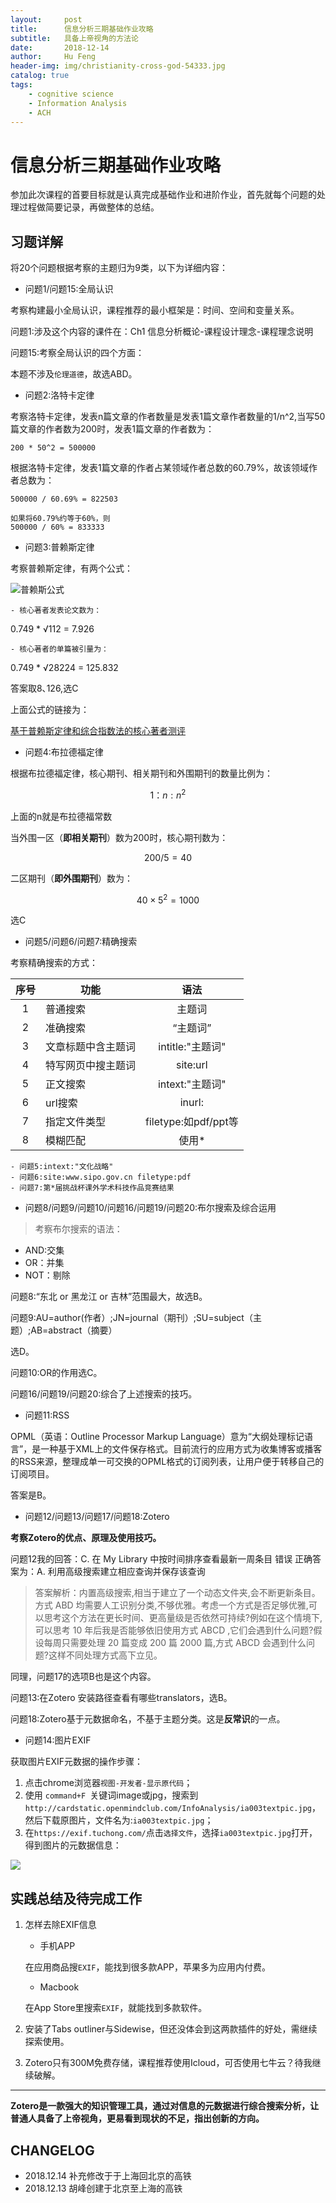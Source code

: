 ```yaml
---
layout:     post
title:      信息分析三期基础作业攻略
subtitle:   具备上帝视角的方法论
date:       2018-12-14
author:     Hu Feng
header-img: img/christianity-cross-god-54333.jpg
catalog: true
tags:
    - cognitive science
    - Information Analysis
    - ACH
---
```


# 信息分析三期基础作业攻略

参加此次课程的首要目标就是认真完成基础作业和进阶作业，首先就每个问题的处理过程做简要记录，再做整体的总结。

## 习题详解

将20个问题根据考察的主题归为9类，以下为详细内容：

- 问题1/问题15:全局认识

考察构建最小全局认识，课程推荐的最小框架是：时间、空间和变量关系。

问题1:涉及这个内容的课件在：Ch1 信息分析概论-课程设计理念-课程理念说明

问题15:考察全局认识的四个方面：

本题不涉及`伦理道德`，故选ABD。

- 问题2:洛特卡定律

考察洛特卡定律，发表n篇文章的作者数量是发表1篇文章作者数量的1/n^2,当写50篇文章的作者数为200时，发表1篇文章的作者数为：
```
200 * 50^2 = 500000
```
根据洛特卡定律，发表1篇文章的作者占某领域作者总数的60.79%，故该领域作者总数为：

```
500000 / 60.69% = 822503

如果将60.79%约等于60%，则
500000 / 60% = 833333
```
- 问题3:普赖斯定律

考察普赖斯定律，有两个公式：

![普赖斯公式](http://www.jinhuaji.net/hufeng/document/photo.hf.com/image%E6%99%AE%E8%B5%96%E6%96%AF%E5%85%AC%E5%BC%8F.png)

    - 核心著者发表论文数为：

0.749 * &radic;112 = 7.926 

    - 核心著者的单篇被引量为：

0.749 * &radic;28224 = 125.832 

答案取8､126,选C

上面公式的链接为：

[基于普赖斯定律和综合指数法的核心著者测评](http://www.cjstp.cn/cjstp/ch/reader/create_pdf.aspx?file_no=20161214&year_id=2016&quarter_id=12&falg=1)

- 问题4:布拉德福定律

根据布拉德福定律，核心期刊、相关期刊和外围期刊的数量比例为：

$$ 1 ：n : n ^ 2 $$

上面的n就是布拉德福常数

当外围一区（**即相关期刊**）数为200时，核心期刊数为：

$$ 200 / 5 = 40 $$

二区期刊（**即外围期刊**）数为：

$$ 40\times 5^2 = 1000 $$

选C

- 问题5/问题6/问题7:精确搜索

考察精确搜索的方式：

|序号|功能|语法|
|:----:|------------|:-------------------:|
|1|普通搜索|主题词
|2|准确搜索|“主题词”
|3|文章标题中含主题词|intitle:"主题词"
|4|特写网页中搜主题词|site:url
|5|正文搜索|intext:"主题词" 
|6|url搜索|inurl:
|7|指定文件类型|filetype:如pdf/ppt等
|8|模糊匹配|使用*

    - 问题5:intext:"文化战略"
    - 问题6:site:www.sipo.gov.cn filetype:pdf
    - 问题7:第*届挑战杯课外学术科技作品竞赛结果

- 问题8/问题9/问题10/问题16/问题19/问题20:布尔搜索及综合运用

> 考察布尔搜索的语法：
- AND:交集
- OR：并集
- NOT：剔除

问题8:“东北 or 黑龙江 or 吉林”范围最大，故选B。

问题9:AU=author(作者）;JN=journal（期刊）;SU=subject（主题）;AB=abstract（摘要）

选D。

问题10:OR的作用选C。

问题16/问题19/问题20:综合了上述搜索的技巧。

- 问题11:RSS

OPML（英语：Outline Processor Markup Language）意为“大纲处理标记语言”，是一种基于XML上的文件保存格式。目前流行的应用方式为收集博客或播客的RSS来源，整理成单一可交换的OPML格式的订阅列表，让用户便于转移自己的订阅项目。

答案是B。

- 问题12/问题13/问题17/问题18:Zotero

**考察Zotero的优点、原理及使用技巧。**

问题12我的回答：C. 在 My Library 中按时间排序查看最新一周条目 错误
正确答案为：A. 利用高级搜索建立相应查询并保存该查询
> 答案解析：内置高级搜索,相当于建立了一个动态文件夹,会不断更新条目。方式 ABD 均需要人工识别分类,不够优雅。考虑一个方式是否足够优雅,可以思考这个方法在更长时间、更高量级是否依然可持续?例如在这个情境下,可以思考 10 年后我是否能够依旧使用方式 ABCD ,它们会遇到什么问题?假设每周只需要处理 20 篇变成 200 篇 2000 篇,方式 ABCD 会遇到什么问题?这样不同处理方式高下立见。

同理，问题17的选项B也是这个内容。

问题13:在Zotero 安装路径查看有哪些translators，选B。

问题18:Zotero基于元数据命名，不基于主题分类。这是**反常识**的一点。

- 问题14:图片EXIF

获取图片EXIF元数据的操作步骤：

1. 点击chrome浏览器`视图-开发者-显示原代码`；
2. 使用 `command+F `关键词image或jpg，搜索到`http://cardstatic.openmindclub.com/InfoAnalysis/ia003textpic.jpg`，然后下载原图片，文件名为:`ia003textpic.jpg`；
3. 在`https://exif.tuchong.com/`点击`选择文件`，选择`ia003textpic.jpg`打开，得到图片的元数据信息：

![](http://www.jinhuaji.net/hufeng/document/photo.hf.com/imageexif-of-photo.png)

## 实践总结及待完成工作

1. 怎样去除EXIF信息

    - 手机APP

    在应用商品搜`EXIF`，能找到很多款APP，苹果多为应用内付费。

    - Macbook

    在App Store里搜索`EXIF`，就能找到多款软件。

1. 安装了Tabs outliner与Sidewise，但还没体会到这两款插件的好处，需继续探索使用。

2. Zotero只有300M免费存储，课程推荐使用Icloud，可否使用七牛云？待我继续破解。

---
**Zotero是一款强大的知识管理工具，通过对信息的元数据进行综合搜索分析，让普通人具备了上帝视角，更易看到现状的不足，指出创新的方向。**

## CHANGELOG

- 2018.12.14 补充修改于于上海回北京的高铁
- 2018.12.13 胡峰创建于北京至上海的高铁
